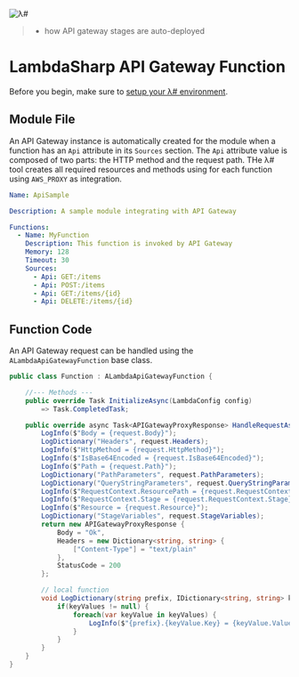 ![λ#](../../Docs/LambdaSharp_v2_small.png)

> * how API gateway stages are auto-deployed

# LambdaSharp API Gateway Function

Before you begin, make sure to [setup your λ# environment](../../Bootstrap/).

## Module File

An API Gateway instance is automatically created for the module when a function has an `Api` attribute in its `Sources` section. The `Api` attribute value is composed of two parts: the HTTP method and the request path. THe λ# tool creates all required resources and methods using for each function using `AWS_PROXY` as integration.

```yaml
Name: ApiSample

Description: A sample module integrating with API Gateway

Functions:
  - Name: MyFunction
    Description: This function is invoked by API Gateway
    Memory: 128
    Timeout: 30
    Sources:
      - Api: GET:/items
      - Api: POST:/items
      - Api: GET:/items/{id}
      - Api: DELETE:/items/{id}
```

## Function Code

An API Gateway request can be handled using the `ALambdaApiGatewayFunction` base class.

```csharp
public class Function : ALambdaApiGatewayFunction {

    //--- Methods ---
    public override Task InitializeAsync(LambdaConfig config)
        => Task.CompletedTask;

    public override async Task<APIGatewayProxyResponse> HandleRequestAsync(APIGatewayProxyRequest request, ILambdaContext context) {
        LogInfo($"Body = {request.Body}");
        LogDictionary("Headers", request.Headers);
        LogInfo($"HttpMethod = {request.HttpMethod}");
        LogInfo($"IsBase64Encoded = {request.IsBase64Encoded}");
        LogInfo($"Path = {request.Path}");
        LogDictionary("PathParameters", request.PathParameters);
        LogDictionary("QueryStringParameters", request.QueryStringParameters);
        LogInfo($"RequestContext.ResourcePath = {request.RequestContext.ResourcePath}");
        LogInfo($"RequestContext.Stage = {request.RequestContext.Stage}");
        LogInfo($"Resource = {request.Resource}");
        LogDictionary("StageVariables", request.StageVariables);
        return new APIGatewayProxyResponse {
            Body = "Ok",
            Headers = new Dictionary<string, string> {
                ["Content-Type"] = "text/plain"
            },
            StatusCode = 200
        };

        // local function
        void LogDictionary(string prefix, IDictionary<string, string> keyValues) {
            if(keyValues != null) {
                foreach(var keyValue in keyValues) {
                    LogInfo($"{prefix}.{keyValue.Key} = {keyValue.Value}");
                }
            }
        }
    }
}
```
